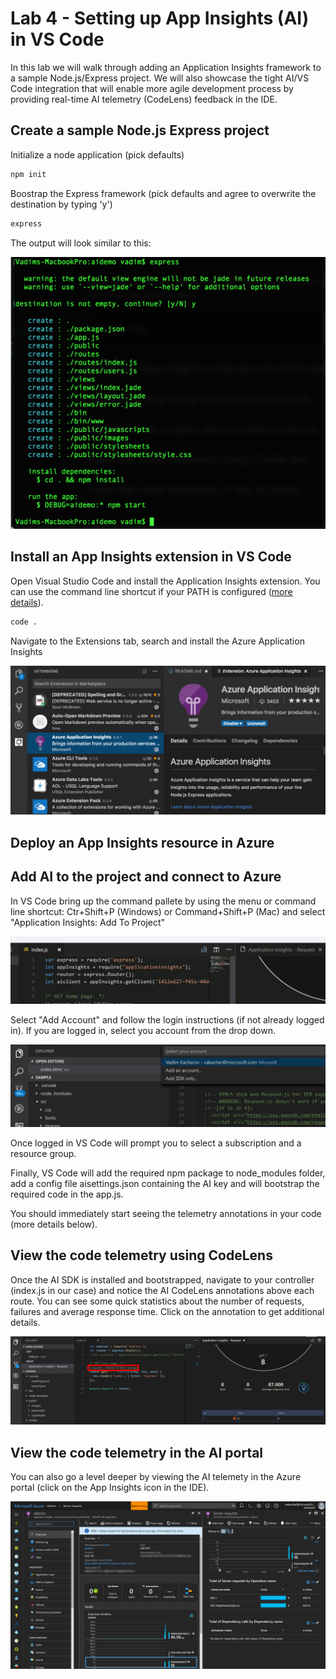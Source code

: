 
# Lab 4 - Setting up App Insights (AI) in VS Code
In this lab we will walk through adding an  Application Insights framework to a sample  Node.js/Express project. We will also showcase the tight AI/VS Code integration that will enable more agile development process by providing real-time AI telemetry (CodeLens) feedback in the IDE.  

## Create a sample Node.js Express project
Initialize a node application (pick defaults)
``` bash
npm init
```
Boostrap the Express framework (pick defaults and agree to overwrite the destination by typing 'y')
``` bash
express
```
The output will look similar to this:

![express](/images/lab4-express.png)

## Install an App Insights extension in VS Code
Open Visual Studio Code and install the Application Insights extension. You can use the command line shortcut if your PATH is configured ([more details](https://code.visualstudio.com/docs/setup/setup-overview)).
```bash
code .
```
Navigate to the Extensions tab, search and install the Azure Application Insights

![AI Extention](/images/lab4-ai-ext.png)

## Deploy an App Insights resource in Azure
## Add AI to the project and connect to Azure
In VS Code bring up the command pallete by using the menu or command line shortcut: Ctr+Shift+P (Windows) or Command+Shift+P (Mac) and select "Application Insights: Add To Project"

![Command Palete](/images/lab4-vscode-ai.gif)

Select "Add Account" and follow the login instructions (if not already logged in). If you are logged in, select you account from the drop down.

![AI Login](/images/lab4-ai-account.png)

Once logged in VS Code will prompt you to select a subscription and a resource group. 

Finally, VS Code will add the required npm package to node_modules folder, add a config file aisettings.json containing the AI key and will bootstrap the required code in the app.js.

You should immediately start seeing the telemetry annotations in your code (more details below).

## View the code telemetry using CodeLens
Once the AI SDK is installed and bootstrapped, navigate to your controller (index.js in our case) and notice the AI CodeLens annotations above each route. You can see some quick statistics about the number of requests, failures and average response time. Click on the annotation to get additional details.

![AI CodeLens](/images/lab4-ai-telemetry-ide.png)

## View the code telemetry in the AI portal
You can also go a level deeper by viewing the AI telemety in the Azure portal (click on the App Insights icon in the IDE).

![AI Portal](/images/lab4-ai-telemetry-portal.png)
